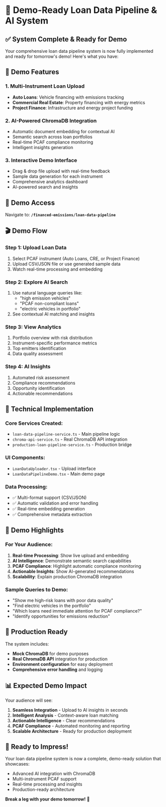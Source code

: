 # 🚀 Demo-Ready Loan Data Pipeline & AI System

## ✅ System Complete & Ready for Demo

Your comprehensive loan data pipeline system is now fully implemented and ready for tomorrow's demo! Here's what you have:

## 🎯 Demo Features

### 1. **Multi-Instrument Loan Upload**
- **Auto Loans**: Vehicle financing with emissions tracking
- **Commercial Real Estate**: Property financing with energy metrics
- **Project Finance**: Infrastructure and energy project funding

### 2. **AI-Powered ChromaDB Integration**
- Automatic document embedding for contextual AI
- Semantic search across loan portfolios
- Real-time PCAF compliance monitoring
- Intelligent insights generation

### 3. **Interactive Demo Interface**
- Drag & drop file upload with real-time feedback
- Sample data generation for each instrument
- Comprehensive analytics dashboard
- AI-powered search and insights

## 📍 Demo Access

Navigate to: **`/financed-emissions/loan-data-pipeline`**

## 🎬 Demo Flow

### Step 1: Upload Loan Data
1. Select PCAF instrument (Auto Loans, CRE, or Project Finance)
2. Upload CSV/JSON file or use generated sample data
3. Watch real-time processing and embedding

### Step 2: Explore AI Search
1. Use natural language queries like:
   - "high emission vehicles"
   - "PCAF non-compliant loans"
   - "electric vehicles in portfolio"
2. See contextual AI matching and insights

### Step 3: View Analytics
1. Portfolio overview with risk distribution
2. Instrument-specific performance metrics
3. Top emitters identification
4. Data quality assessment

### Step 4: AI Insights
1. Automated risk assessment
2. Compliance recommendations
3. Opportunity identification
4. Actionable recommendations

## 🔧 Technical Implementation

### Core Services Created:
- `loan-data-pipeline-service.ts` - Main pipeline logic
- `chroma-api-service.ts` - Real ChromaDB API integration
- `production-loan-pipeline-service.ts` - Production bridge

### UI Components:
- `LoanDataUploader.tsx` - Upload interface
- `LoanDataPipelineDemo.tsx` - Main demo page

### Data Processing:
- ✅ Multi-format support (CSV/JSON)
- ✅ Automatic validation and error handling
- ✅ Real-time embedding generation
- ✅ Comprehensive metadata extraction

## 🎯 Demo Highlights

### For Your Audience:
1. **Real-time Processing**: Show live upload and embedding
2. **AI Intelligence**: Demonstrate semantic search capabilities
3. **PCAF Compliance**: Highlight automatic compliance monitoring
4. **Actionable Insights**: Show AI-generated recommendations
5. **Scalability**: Explain production ChromaDB integration

### Sample Queries to Demo:
- "Show me high-risk loans with poor data quality"
- "Find electric vehicles in the portfolio"
- "Which loans need immediate attention for PCAF compliance?"
- "Identify opportunities for emissions reduction"

## 🚀 Production Ready

The system includes:
- **Mock ChromaDB** for demo purposes
- **Real ChromaDB API** integration for production
- **Environment configuration** for easy deployment
- **Comprehensive error handling** and logging

## 📊 Expected Demo Impact

Your audience will see:
1. **Seamless Integration** - Upload to AI insights in seconds
2. **Intelligent Analysis** - Context-aware loan matching
3. **Actionable Intelligence** - Clear recommendations
4. **PCAF Compliance** - Automated monitoring and reporting
5. **Scalable Architecture** - Ready for production deployment

## 🎉 Ready to Impress!

Your loan data pipeline system is now a complete, demo-ready solution that showcases:
- Advanced AI integration with ChromaDB
- Multi-instrument PCAF support
- Real-time processing and insights
- Production-ready architecture

**Break a leg with your demo tomorrow!** 🎯